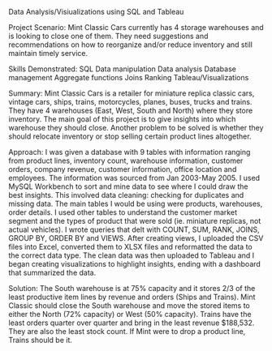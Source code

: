 Data Analysis/Visiualizations using SQL and Tableau

Project Scenario: 
Mint Classic Cars currently has 4 storage warehouses and is looking to close one of them. They need suggestions and recommendations on how to reorganize and/or reduce inventory and still maintain timely service.


Skills Demonstrated:
SQL
Data manipulation
Data analysis
Database management
Aggregate functions
Joins
Ranking
Tableau/Visualizations 


Summary: 
Mint Classic Cars is a retailer for miniature replica classic cars, vintage cars, ships, trains, motorcycles, planes, buses, trucks and trains. They have 4 warehouses (East, West, South and North) where they store inventory. The main goal of this project is to give insights into which warehouse they should close. Another problem to be solved is whether they should relocate inventory or stop selling certain product lines altogether. 


Approach: 
I was given a database with 9 tables with information ranging from product lines, inventory count, warehouse information, customer orders, company revenue, customer information, office location and employees. The information was sourced from Jan 2003-May 2005. I used MySQL Workbench to sort and mine data to see where I could draw the best insights. This involved data cleaning: checking for duplicates and missing data. The main tables I would be using were products, warehouses, order details. I used other tables to understand the customer market segment and the types of product that were sold (ie. miniature replicas, not actual vehicles). I wrote queries that delt with COUNT, SUM, RANK, JOINS, GROUP BY, ORDER BY and VIEWS. After creating views, I uploaded the CSV files into Excel, converted them to XLSX files and reformatted the data to the correct data type. The clean data was then uploaded to Tableau and I began creating visualizations to highlight insights, ending with a dashboard that summarized the data.


Solution:
The South warehouse is at 75% capacity and it stores 2/3 of the least productive item lines by revenue and orders (Ships and Trains). Mint Classic should close the South warehouse and move the stored items to either the North (72% capacity) or West (50% capacity). 
Trains have the least orders quarter over quarter and bring in the least revenue $188,532. They are also the least stock count. If Mint were to drop a product line, Trains should be it. 




